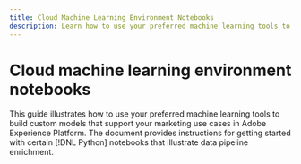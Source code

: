 ```yaml
---
title: Cloud Machine Learning Environment Notebooks
description: Learn how to use your preferred machine learning tools to build custom models that support your marketing use cases.
---
```

# Cloud machine learning environment notebooks

<!-- Below is copied from ai-ml-pipeline-enrichment.md -->

This guide illustrates how to use your preferred machine learning tools to build custom models that support your marketing use cases in Adobe Experience Platform. The document provides instructions for getting started with certain [!DNL Python] notebooks that illustrate data pipeline enrichment.
